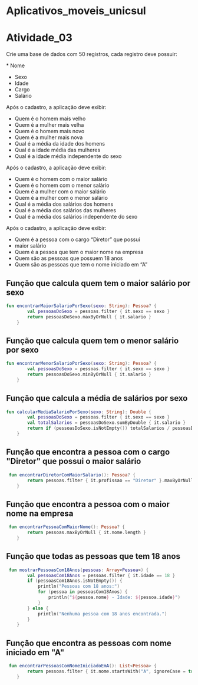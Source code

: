# Aplicativos_moveis_unicsul

<h1>Atividade_03</h1>
<p>
Crie uma base de dados com 50 registros, cada registro deve possuir:

<p>* Nome</p>        

* Sexo
* Idade
* Cargo
* Salário

Após o cadastro, a aplicação deve exibir:
* Quem é o homem mais velho
* Quem é a mulher mais velha
* Quem é o homem mais novo
* Quem é a mulher mais nova
* Qual é a média da idade dos homens
* Qual é a idade média das mulheres
* Qual é a idade média independente do sexo

Após o cadastro, a aplicação deve exibir:
* Quem é o homem com o maior salário
* Quem é o homem com o menor salário
* Quem é a mulher com o maior salário
* Quem é a mulher com o menor salário
* Qual é a média dos salários dos homens
* Qual é a média dos salários das mulheres
* Qual é a média dos salários independente do sexo

Após o cadastro, a aplicação deve exibir:
* Quem é a pessoa com o cargo “Diretor” que possui
* maior salário
* Quem é a pessoa que tem o maior nome na empresa
* Quem são as pessoas que possuem 18 anos
* Quem são as pessoas que tem o nome iniciado em “A”

## Função que calcula quem tem o maior salário por sexo

```kotlin
fun encontrarMaiorSalarioPorSexo(sexo: String): Pessoa? {
        val pessoasDoSexo = pessoas.filter { it.sexo == sexo }
        return pessoasDoSexo.maxByOrNull { it.salario }
    }
```

## Função que calcula quem tem o menor salário por sexo

```kotlin
fun encontrarMenorSalarioPorSexo(sexo: String): Pessoa? {
        val pessoasDoSexo = pessoas.filter { it.sexo == sexo }
        return pessoasDoSexo.minByOrNull { it.salario }
    }
```

## Função que calcula a média de salários por sexo

```kotlin
fun calcularMediaSalarioPorSexo(sexo: String): Double {
        val pessoasDoSexo = pessoas.filter { it.sexo == sexo }
        val totalSalarios = pessoasDoSexo.sumByDouble { it.salario }
        return if (pessoasDoSexo.isNotEmpty()) totalSalarios / pessoasDoSexo.size else 0.0
    }
```

## Função que encontra a pessoa com o cargo "Diretor" que possui o maior salário

```kotlin
 fun encontrarDiretorComMaiorSalario(): Pessoa? {
        return pessoas.filter { it.profissao == "Diretor" }.maxByOrNull { it.salario }
    }
```

## Função que encontra a pessoa com o maior nome na empresa
```kotlin
 fun encontrarPessoaComMaiorNome(): Pessoa? {
        return pessoas.maxByOrNull { it.nome.length }
    }
```

## Função que todas as pessoas que tem 18 anos
```kotlin
 fun mostrarPessoasCom18Anos(pessoas: Array<Pessoa>) {
        val pessoasCom18Anos = pessoas.filter { it.idade == 18 }
        if (pessoasCom18Anos.isNotEmpty()) {
            println("Pessoas com 18 anos:")
            for (pessoa in pessoasCom18Anos) {
                println("${pessoa.nome} - Idade: ${pessoa.idade}")
            }
        } else {
            println("Nenhuma pessoa com 18 anos encontrada.")
        }
    }
```

## Função que encontra as pessoas com nome iniciado em "A"
```kotlin
 fun encontrarPessoasComNomeIniciadoEmA(): List<Pessoa> {
        return pessoas.filter { it.nome.startsWith("A", ignoreCase = true) }
    }
```


</p>
